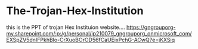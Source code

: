 # The-Trojan-Hex-Institution



this is the PPT of trojan Hex Instituion website....
https://gngrouporg-my.sharepoint.com/:p:/g/personal/ip210079_gngrouporg_onmicrosoft_com/EXSpZV5dnIFPkhBlo-CrXuoBOrOD56fCaUEixPchG-ACwQ?e=jKXSiq
